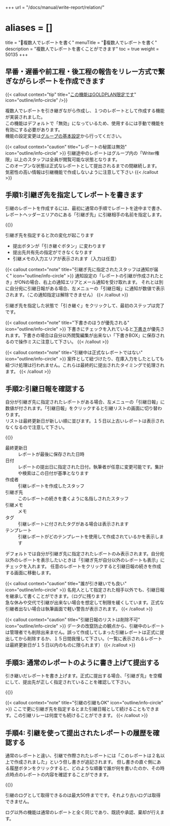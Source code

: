 +++
url = "/docs/manual/write-report/relation/"
# aliases = []
title = "👥複数人でレポートを書く"
menuTitle = "👥複数人でレポートを書く"
description = "複数人でレポートを書くことができます"
toc = true
weight = 50135
+++

## 早番・遅番や前工程・後工程の報告をリレー方式で繋ぎながらレポートを作成できます

{{< callout context="tip" title="[この機能はGOLDPLAN限定です](/docs/price/#fee)" icon="outline/info-circle" />}}

複数人でレポートを引き継ぎながら作成し、１つのレポートとして作成する機能が実装されました。  
この機能はデフォルトで「無効」になっているため、使用するには手動で機能を有効にする必要があります。  
機能の設定変更は[グループの基本設定](/docs/setup/setting-group/#optionalFunction)から行ってください。

{{< callout context="caution" title="レポートの秘匿は無効" icon="outline/info-circle" >}}
引継途中のレポートはグループ内の「Writer権限」以上のスタッフは全員が閲覧可能な状態となります。  
このオープンな状態は正式なレポートとして提出されるまでの間継続します。
気密性の高い情報は引継機能で作成しないように注意して下さい
{{< /callout >}}

## 手順1:引継ぎ先を指定してレポートを書きます

引継のレポートを作成するには、最初に通常の手順でレポートを途中まで書き、レポートヘッダーエリアのにある「引継ぎ先」に引継相手の名前を指定します。

{{<iTablet filename="img/relation1" msg="引継先を指定するだけです" alice="ok">}}

引継ぎ先を指定すると次の変化が起こります

- 提出ボタンが「引き継ぐボタン」に変わります
- 提出先共有先の指定ができなくなります
- 引継メモの入力エリアが表示されます（入力は任意）

{{< callout context="note" title="引継ぎ先に指定されたスタッフは通知が届く" icon="outline/info-circle" >}}
通知設定の「レポートの引継が作成されたとき」がONの場合、右上の通知エリアとメール通知を受け取れます。
それとは別に自分宛に引継日報がある場合、左メニューの「引継日報」に通知が数値で表示されます。（この通知指定は解除できません）
{{< /callout >}}

引継ぎ先を指定した状態で「引き継ぐ」をクリックして、最初のステップは完了です。

{{< callout context="note" title="下書きのほうが優先される" icon="outline/info-circle" >}}
下書きにチェックを入れていると[下書き](/docs/manual/write-report/draft/)が優先されます。下書きの場合は自分以外閲覧編集が出来ない「下書きBOX」に保存されるので操作ミスに注意して下さい。
{{< /callout >}}

{{< callout context="note" title="引継中は正式なレポートではない" icon="outline/info-circle" >}}
案件として紐づけたり、在庫入力をしたとしても紐づけ処理は行われません。これらは最終的に提出されたタイミングで処理されます。
{{< /callout >}}

## 手順2:引継日報を確認する

自分が引継ぎ先に指定されたレポートがある場合、左メニューの「引継日報」に数値が付されます。「引継日報」をクリックすると引継リストの画面に切り替わります。  
リストは最終更新日が新しい順に並びます。１５日以上古いレポートは表示されなくなるので注意して下さい。

{{<iTablet filename="img/relation2" msg="引継先を指定するだけです" alice="ok">}}

<dl class="basic">
<dt>最終更新日</dt>
<dd>レポートが最後に保存された日時</dd>
<dt>日付</dt>
<dd>レポートの提出日に指定された日付。執筆者が任意に変更可能です。集計や検索はこの日付が基準となります</dd>
<dt>作成者</dt>
<dd>引継レポートを作成したスタッフ</dd>
<dt>引継ぎ先</dt>
<dd>このレポートの続きを書くように名指しされたスタッフ</dd>
<dt>引継メモ</dt>
<dd>メモ</dd>
<dt>タグ</dt>
<dd>引継レポートに付されたタグがある場合は表示されます</dd>
<dt>テンプレート</dt>
<dd>引継レポートがどのテンプレートを使用して作成されているかを表示します</dd>
</dl>

デフォルトでは自分が引継ぎ先に指定されたレポートのみ表示されます。自分宛以外のレポートを表示したいときは「引継ぎ先が自分以外のレポートも表示」にチェックを入れます。
任意のレポートをクリックすると引継日報の続きを作成する画面に移動します。

{{< callout context="caution" title="誰が引き継いでも良い" icon="outline/info-circle" >}}
名宛人として指定された相手以外でも、引継日報を継承して書くことができます。（ログに残ります）  
急な休みや交代で引継が出来ない場合を想定して制限を緩くしています。正式な引継者出ない場合は執筆画面で軽い警告が表示されます。
{{< /callout >}}

{{< callout context="caution" title="引継日報のリストは削除不可" icon="outline/info-circle" >}}
データの改竄防止の観点から、引継中のレポートは管理者でも削除出来ません。誤って作成してしまった引継レポートは正式に提出してから削除するか、１５日間我慢して下さい。（一覧に表示されるレポートは最終更新日が１５日以内のものに限られます）
{{< /callout >}}

## 手順3: 通常のレポートのように書き上げて提出する

引き継いだレポートを書き上げます。正式に提出する場合、「引継ぎ先」を空欄にして、提出先が正しく指定されていることを確認して下さい。

{{<iTablet filename="img/relation3" msg="普通の日報の書き方と同じです" alice="here">}}

{{< callout context="note" title="引継の引継もOK" icon="outline/info-circle" >}}
ここで更に引継ぎ先を指定するとまた引継日報として続けることもできます。この引継リレーは何度でも続けることができます。
{{< /callout >}}

## 手順4: 引継を使って提出されたレポートの履歴を確認する

通常のレポートと違い、引継で作際されたレポートには「このレポートは２名以上で作成されました」という但し書きが追記されます。
但し書きの直ぐ側にある履歴ボタンをクリックすると、どのような順番で誰が何を書いたのか、その時点時点のレポートの内容を確認することができます。

{{<iTablet filename="img/relationLog" msg="責任の所在を明確にするためにも記録は大切です" alice="here">}}

引継のログとして取得できるのは最大50件までです。それより古いログは取得できません。

ログ以外の機能は通常のレポートと全く同じであり、既読や承認、棄却が行えます。
